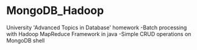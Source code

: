 # MongoDB_Hadoop
University 'Advanced Topics in Database' homework
-Batch processing with Hadoop MapReduce Framework in java
-Simple CRUD operations on MongoDB shell 
